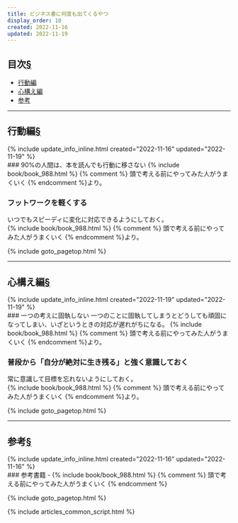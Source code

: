 ```yaml
---
title: ビジネス書に何度も出てくるやつ
display_order: 10
created: 2022-11-16
updated: 2022-11-19
---
```


## <a name="index">目次</a><a class="heading-anchor-permalink" href="#目次">§</a>

<ul id="index_ul">
<li><a href="#行動編">行動編</a></li>
<li><a href="#心構え編">心構え編</a></li>
<li><a href="#参考">参考</a></li>
</ul>

* * *
## <a name="行動編">行動編</a><a class="heading-anchor-permalink" href="#行動編">§</a>
<div class="chapter-updated">{% include update_info_inline.html created="2022-11-16" updated="2022-11-19" %}</div>
### 90%の人間は、本を読んでも行動に移さない
{% include book/book_988.html %} {% comment %} 頭で考える前にやってみた人がうまくいく {% endcomment %}より。

### フットワークを軽くする
いつでもスピーディに変化に対応できるようにしておく。  
{% include book/book_988.html %} {% comment %} 頭で考える前にやってみた人がうまくいく {% endcomment %}より。

{% include goto_pagetop.html %}

* * *
## <a name="心構え編">心構え編</a><a class="heading-anchor-permalink" href="#心構え編">§</a>
<div class="chapter-updated">{% include update_info_inline.html created="2022-11-19" updated="2022-11-19" %}</div>
### 一つの考えに固執しない
一つのことに固執してしまうとどうしても頑固になってしまい、いざというときの対応が遅れがちになる。  
{% include book/book_988.html %} {% comment %} 頭で考える前にやってみた人がうまくいく {% endcomment %}より。

### 普段から「自分が絶対に生き残る」と強く意識しておく
常に意識して目標を忘れないようにしておく。  
{% include book/book_988.html %} {% comment %} 頭で考える前にやってみた人がうまくいく {% endcomment %}より。

{% include goto_pagetop.html %}

* * *
## <a name="参考">参考</a><a class="heading-anchor-permalink" href="#参考">§</a>
<div class="chapter-updated">{% include update_info_inline.html created="2022-11-16" updated="2022-11-16" %}</div>
### 参考書籍
- {% include book/book_988.html %} {% comment %} 頭で考える前にやってみた人がうまくいく {% endcomment %}

{% include goto_pagetop.html %}

{% include articles_common_script.html %}
